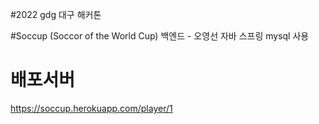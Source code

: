 #2022 gdg 대구 해커톤

#Soccup (Soccor of the World Cup)
백엔드 - 오영선
자바 스프링
mysql 사용

# 배포서버
https://soccup.herokuapp.com/player/1
